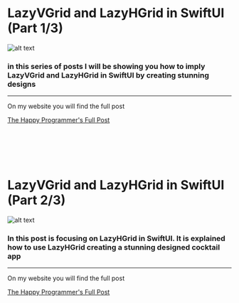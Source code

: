 <h1>LazyVGrid and LazyHGrid in SwiftUI  (Part 1/3) </h1>

![alt text](https://thehappyprogrammer.com/wp-content/uploads/2020/11/LazyVGrid.png?w=1673&ssl=1?raw=true)

<h3>in this series of posts I will be showing you how to imply LazyVGrid and LazyHGrid in SwiftUI by creating stunning designs</h3>

<hr>


<p>On my website you will  find the full post</p>



<a href="https://thehappyprogrammer.com/lazyvgrid-and-lazyhgrid-in-swiftui-part-1/">The Happy Programmer's Full Post</a>

<br>
<br>
<br>
<br>

<h1>LazyVGrid and LazyHGrid in SwiftUI (Part 2/3)</h1>

![alt text](https://i0.wp.com/thehappyprogrammer.com/wp-content/uploads/2020/12/lazystack2-1.png?w=1673&ssl=1?raw=true)

<h3>In this post is focusing on LazyHGrid in SwiftUI. It is explained how to use LazyHGrid creating a stunning designed cocktail app</h3>

<hr>


<p>On my website you will  find the full post</p>



<a href="https://thehappyprogrammer.com/lazyvgrid-and-lazyhgrid-in-swiftui-part-2-3/">The Happy Programmer's Full Post</a>

